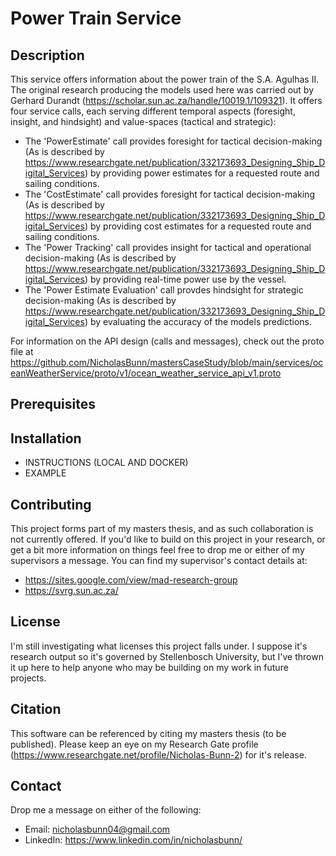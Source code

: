 # **Power Train Service**

## **Description**
This service offers information about the power train of the S.A. Agulhas II. The original research producing the models used here was carried out by Gerhard Durandt (https://scholar.sun.ac.za/handle/10019.1/109321). It offers four service calls, each serving different temporal aspects (foresight, insight, and hindsight) and value-spaces (tactical and strategic):
- The 'PowerEstimate' call provides foresight for tactical decision-making (As is described by https://www.researchgate.net/publication/332173693_Designing_Ship_Digital_Services) by providing power estimates for a requested route and sailing conditions.
- The 'CostEstimate' call provides foresight for tactical decision-making (As is described by https://www.researchgate.net/publication/332173693_Designing_Ship_Digital_Services) by providing cost estimates for a requested route and sailing conditions.
- The 'Power Tracking' call provides insight for tactical and operational decision-making (As is described by https://www.researchgate.net/publication/332173693_Designing_Ship_Digital_Services) by providing real-time power use by the vessel.
- The 'Power Estimate Evaluation' call provdes hindsight for strategic decision-making (As is described by https://www.researchgate.net/publication/332173693_Designing_Ship_Digital_Services) by evaluating the accuracy of the models predictions.

For information on the API design (calls and messages), check out the proto file at https://github.com/NicholasBunn/mastersCaseStudy/blob/main/services/oceanWeatherService/proto/v1/ocean_weather_service_api_v1.proto

## **Prerequisites**

## **Installation**
- INSTRUCTIONS (LOCAL AND DOCKER)
- EXAMPLE

## **Contributing**
This project forms part of my masters thesis, and as such collaboration is not currently offered. If you'd like to build on this project in your research, or get a bit more information on things feel free to drop me or either of my supervisors a message. You can find my supervisor's contact details at:
- https://sites.google.com/view/mad-research-group
- https://svrg.sun.ac.za/

## **License**
I'm still investigating what licenses this project falls under. I suppose it's research output so it's governed by Stellenbosch University, but I've thrown it up here to help anyone who may be building on my work in future projects.

## **Citation**
This software can be referenced by citing my masters thesis (to be published). Please keep an eye on my Research Gate profile (https://www.researchgate.net/profile/Nicholas-Bunn-2) for it's release.

## **Contact**
Drop me a message on either of the following:
- Email: nicholasbunn04@gmail.com
- LinkedIn: https://www.linkedin.com/in/nicholasbunn/